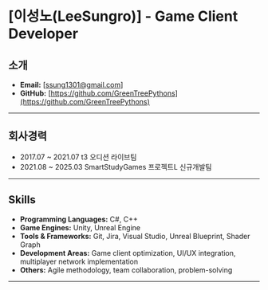 # [이성노(LeeSungro)] - Game Client Developer

## 소개
- **Email:** [ssung1301@gmail.com]
- **GitHub:** [https://github.com/GreenTreePythons](https://github.com/GreenTreePythons)
---
## 회사경력
- 2017.07 ~ 2021.07 t3 오디션 라이브팀
- 2021.08 ~ 2025.03 SmartStudyGames 프로젝트L 신규개발팀
---
## Skills
- **Programming Languages:** C#, C++
- **Game Engines:** Unity, Unreal Engine
- **Tools & Frameworks:** Git, Jira, Visual Studio, Unreal Blueprint, Shader Graph
- **Development Areas:** Game client optimization, UI/UX integration, multiplayer network implementation
- **Others:** Agile methodology, team collaboration, problem-solving
---
